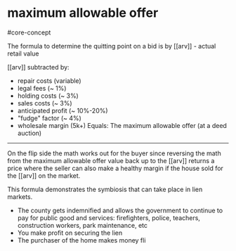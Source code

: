 # maximum allowable offer
#core-concept


The formula to determine the quitting point on a bid is by 
[[arv]] - actual retail value

[[arv]] subtracted by:
- repair costs  (variable)
- legal fees (~ 1%)
- holding costs (~ 3%)
- sales costs (~ 3%)
- anticipated profit (~ 10%-20%)
- "fudge" factor (~ 4%)
- wholesale margin (5k+)
Equals:
The maximum allowable offer (at a deed auction)

---
On the flip side the math works out for the buyer since reversing the math from the maximum allowable offer value back up to the [[arv]] returns a price where the seller can also make a healthy margin if the house sold for the [[arv]] on the market. 


This formula demonstrates the symbiosis that can take place in lien markets. 
 - The county gets indemnified and allows the government to continue to pay for public good and services: firefighters, police, teachers, construction workers, park maintenance, etc 
 - You make profit on securing the lien
 - The purchaser of the home makes money fli
